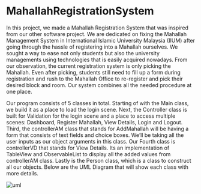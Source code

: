 # MahallahRegistrationSystem

In this project, we made a Mahallah Registration System that was inspired from our other software project. We are dedicated on fixing the Mahallah Management System 
in International Islamic University Malaysia (IIUM) after going through the hassle of registering into a Mahallah ourselves. We sought a way to ease not only students but also the university managements using technologies that is easily acquired nowadays. From our observation, the current registration system is only picking the Mahallah. Even after picking, students still need to fill up a form during registration and rush to the Mahallah Office to re-register and pick their desired block and room. Our system combines all the needed procedure at one place.

Our program consists of 5 classes in total. Starting of with the Main class, we build it as a place to load the login scene. Next, the Controller class is built for Validation for the login scene and a place to access multiple scenes: Dashboard, Register Mahallah, View Details, Login and Logout. Third, the controllerAM class that stands for AddMahallah will be having a form that consists of text fields and choice boxes. We’ll be taking all the user inputs as our object arguments in this class. Our Fourth class is controllerVD that stands for View Details. Its an implementation of TableView and ObservableList to display all the added values from controllerAM class. Lastly is the Person class, which is a class to construct all our objects. Below are the UML Diagram that will show each class with more details.


![uml](https://user-images.githubusercontent.com/92364588/182974021-3e9659db-94b2-4178-a07f-c5beda327c3f.png)
